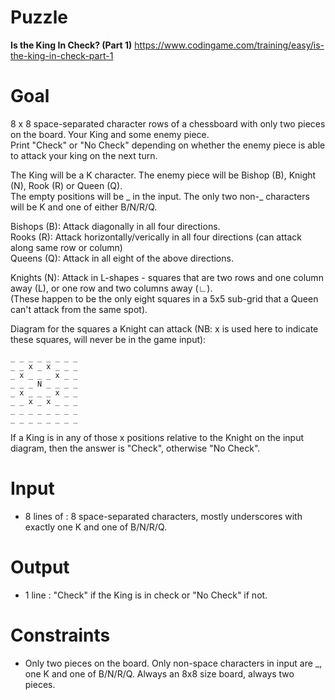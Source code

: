 # Puzzle
**Is the King In Check? (Part 1)** https://www.codingame.com/training/easy/is-the-king-in-check-part-1

# Goal
8 x 8 space-separated character rows of a chessboard with only two pieces on the board. Your King and some enemy piece.   
Print "Check" or "No Check" depending on whether the enemy piece is able to attack your king on the next turn.  

The King will be a K character. The enemy piece will be Bishop (B), Knight (N), Rook (R) or Queen (Q).   
The empty positions will be _ in the input. The only two non-_ characters will be K and one of either B/N/R/Q.  

Bishops (B): Attack diagonally in all four directions.  
Rooks (R): Attack horizontally/verically in all four directions (can attack along same row or column)  
Queens (Q): Attack in all eight of the above directions.  

Knights (N): Attack in L-shapes - squares that are two rows and one column away (L), or one row and two columns away (∟).   
(These happen to be the only eight squares in a 5x5 sub-grid that a Queen can't attack from the same spot).

Diagram for the squares a Knight can attack (NB: x is used here to indicate these squares, will never be in the game input):
```
_ _ _ _ _ _ _ _
_ _ x _ x _ _ _
_ x _ _ _ x _ _
_ _ _ N _ _ _ _
_ x _ _ _ x _ _
_ _ x _ x _ _ _
_ _ _ _ _ _ _ _
_ _ _ _ _ _ _ _
```

If a King is in any of those x positions relative to the Knight on the input diagram, then the answer is "Check", otherwise "No Check".

# Input
* 8 lines of : 8 space-separated characters, mostly underscores with exactly one K and one of B/N/R/Q.

# Output
* 1 line : "Check" if the King is in check or "No Check" if not.

# Constraints
* Only two pieces on the board. Only non-space characters in input are _, one K and one of B/N/R/Q. Always an 8x8 size board, always two pieces.
